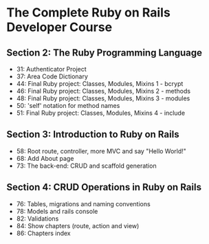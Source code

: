 # The Complete Ruby on Rails Developer Course

## Section 2: The Ruby Programming Language

- 31: Authenticator Project
- 37: Area Code Dictionary
- 44: Final Ruby project: Classes, Modules, Mixins 1 - bcrypt
- 46: Final Ruby project: Classes, Modules, Mixins 2 - methods
- 48: Final Ruby project: Classes, Modules, Mixins 3 - modules
- 50: 'self' notation for method names
- 51: Final Ruby project: Classes, Modules, Mixins 4 - include

## Section 3: Introduction to Ruby on Rails

- 58: Root route, controller, more MVC and say "Hello World!"
- 68: Add About page
- 73: The back-end: CRUD and scaffold generation

## Section 4: CRUD Operations in Ruby on Rails

- 76: Tables, migrations and naming conventions
- 78: Models and rails console
- 82: Validations
- 84: Show chapters (route, action and view)
- 86: Chapters index